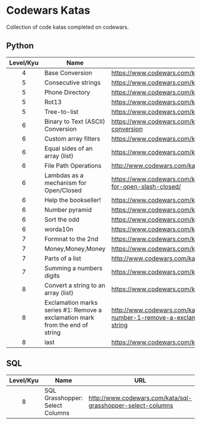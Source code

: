 # Codewars Katas
Collection of code katas completed on codewars.

## Python

Level/Kyu | Name | URL
:--------:|------|----
4 | Base Conversion | https://www.codewars.com/kata/base-conversion
5 | Consecutive strings | https://www.codewars.com/kata/consecutive-strings
5 | Phone Directory | https://www.codewars.com/kata/phone-directory/
5 | Rot13 | https://www.codewars.com/kata/530e15517bc88ac656000716
5 | Tree-to-list | https://www.codewars.com/kata/tree-to-list
6 | Binary to Text (ASCII) Conversion | https://www.codewars.com/kata/binary-to-text-ascii-conversion
6 | Custom array filters | https://www.codewars.com/kata/custom-array-filters
6 | Equal sides of an array (list) | https://www.codewars.com/kata/5679aa472b8f57fb8c000047
6 | File Path Operations | http://www.codewars.com/kata/file-path-operations
6 | Lambdas as a mechanism for Open/Closed | https://www.codewars.com/kata/lambdas-as-a-mechanism-for-open-slash-closed/
6 | Help the bookseller! | https://www.codewars.com/kata/help-the-bookseller
6 | Number pyramid | https://www.codewars.com/kata/5575ff8c4d9c98bc96000042
6 | Sort the odd | https://www.codewars.com/kata/sort-the-odd
6 | worda10n | https://www.codewars.com/kata/word-a10n-abbreviation
7 | Formnat to the 2nd | https://www.codewars.com/kata/format-to-the-2nd/
7 | Money,Money,Money | https://www.codewars.com/kata/563f037412e5ada593000114/
7 | Parts of a list | http://www.codewars.com/kata/parts-of-a-list
7 | Summing a numbers digits | https://www.codewars.com/kata/summing-a-numbers-digits
8 | Convert a string to an array (list) | https://www.codewars.com/kata/convert-a-string-to-an-array/
8 | Exclamation marks series #1: Remove a exclamation mark from the end of string | http://www.codewars.com/kata/exclamation-marks-series-number-1-remove-a-exclamation-mark-from-the-end-of-string
8 | last | https://www.codewars.com/kata/last/


## SQL

Level/Kyu | Name | URL
:--------:|------|----
8 | SQL Grasshopper: Select Columns | http://www.codewars.com/kata/sql-grasshopper-select-columns
